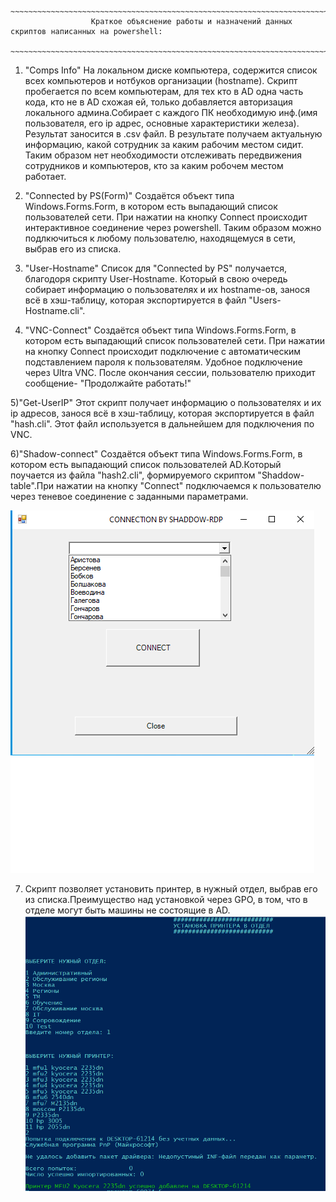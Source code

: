                       ~~~~~~~~~~~~~~~~~~~~~~~~~~~~~~~~~~~~~~~~~~~~~~~~~~~~~~~~~~~~~~~~~~~~~~~~~~~~~~~~
                      Краткое объяснение работы и назначений данных скриптов написанных на powershell:
                      ~~~~~~~~~~~~~~~~~~~~~~~~~~~~~~~~~~~~~~~~~~~~~~~~~~~~~~~~~~~~~~~~~~~~~~~~~~~~~~~~

1) "Comps Info"
На локальном диске компьютера, содержится список всех компьютеров и нотбуков организации (hostname).
Скрипт пробегается по всем компьютерам, для тех кто в AD одна часть кода, кто не в AD схожая ей, только добавляется авторизация 
локального админа.Собирает с каждого ПК необходимую инф.(имя пользователя, его ip адрес, основные характеристики железа).
Результат заносится в .csv файл. В результате получаем актуальную информацию, какой сотрудник за каким рабочим местом сидит.
Таким образом нет необходимости отслеживать передвижения сотрудников и компьютеров, кто за каким робочем местом работает.

2) "Connected by PS(Form)"
Создаётся объект типа Windows.Forms.Form, в котором есть выпадающий список пользователей сети. При нажатии на кнопку Connect
происходит интерактивное соединение через powershell. Таким образом можно подлкючиться к любому пользователю, находящемуся в
сети, выбрав его из списка.

3) "User-Hostname"
Список для "Connected by PS" получается, благодоря скрипту User-Hostname.
Который в свою очередь собирает информацию о пользователях и их hostname-ов, занося всё в хэш-таблицу, которая экспортируется
в файл "Users-Hostname.cli".

4) "VNC-Connect" 
Создаётся объект типа Windows.Forms.Form, в котором есть выпадающий список пользователей сети. При нажатии на кнопку Connect
происходит подключение с автоматическим подставлением пароля к пользователям. Удобное подключение через Ultra VNC. После окончания сессии,
пользователю приходит сообщение- "Продолжайте работать!"

5)"Get-UserIP"
Этот скрипт получает информацию о пользователях и их ip адресов, занося всё в хэш-таблицу, которая экспортируется
в файл "hash.cli". Этот файл используется в дальнейшем для подключения по VNC.

6)"Shadow-connect"
Создаётся объект типа Windows.Forms.Form, в котором есть выпадающий список пользователей AD.Который поучается из файла "hash2.cli",
формируемого скриптом "Shaddow-table".При нажатии на  кнопку "Connect" подключаемся к пользователю через теневое соединение с заданными параметрами.

![](./Shaddow-rdp.png)
 
7) Скрипт позволяет установить принтер, в нужный отдел, выбрав его из списка.Преимущество над установкой через GPO, в том, что в отделе могут быть машины не состоящие в AD.
![](./add_printers.png)





